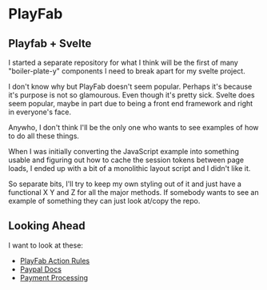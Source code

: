 # PlayFab

## Playfab + Svelte

I started a separate repository for what I think will be the first of many "boiler-plate-y" components I need to break apart for my svelte project.

I don't know why but PlayFab doesn't seem popular. Perhaps it's because it's purpose is not so glamourous. Even though it's pretty sick. Svelte does seem popular, maybe in part due to being a front end framework and right in everyone's face. 

Anywho, I don't think I'll be the only one who wants to see examples of how to do all these things.

When I was initially converting the JavaScript example into something usable and figuring out how to cache the session tokens between page loads, I ended up with a bit of a monolithic layout script and I didn't like it.

So separate bits, I'll try to keep my own styling out of it and just have a functional X Y and Z for all the major methods. If somebody wants to see an example of something they can just look at/copy the repo. 

## Looking Ahead

I want to look at these: 

- [PlayFab Action Rules](https://docs.microsoft.com/en-gb/gaming/playfab/features/automation/actions-rules/quickstart)
- [Paypal Docs](https://developer.paypal.com/docs/checkout/)
- [Payment Processing](https://docs.microsoft.com/en-us/gaming/playfab/features/commerce/economy/non-receipt-payment-processing)